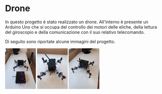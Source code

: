 # Drone
In questo progetto è stato realizzato un drone.
All'interno è presente un Arduino Uno che si occupa del controllo dei motori delle eliche, della lettura del giroscopio e della comunicazione con il suo relativo telecomando. 

Di seguito sono riportate alcune immagini del progetto.


<img src="./foto/foto_0.jpeg" width="20%" heigth="auto"></img>
<img src="./foto/foto_2.jpeg" width="20%" heigth="auto"></img>
<img src="./foto/foto_3.jpeg" width="20%" heigth="auto"></img>
